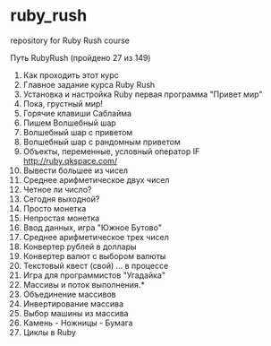 # ruby_rush
repository for Ruby Rush course

Путь RubyRush (пройдено 27 из 149)

01. Как проходить этот курс
02. Главное задание курса Ruby Rush
03. Установка и настройка Ruby
	первая программа "Привет мир"
04. Пока, грустный мир!
05. Горячие клавиши Саблайма
06. Пишем Волшебный шар
07. Волшебный шар с приветом
08. Волшебный шар с рандомным приветом
09. Объекты, переменные, условный оператор IF
    http://ruby.qkspace.com/
10. Вывести большее из чисел
11. Среднее арифметическое двух чисел
12. Четное ли число?
13. Сегодня выходной?
14. Просто монетка
15. Непростая монетка
16. Ввод данных, игра "Южное Бутово"
17. Среднее арифметическое трех чисел
18. Конвертер рублей в доллары
19. Конвертер валют с выбором валюты
20. Текстовый квест (свой) ... в процессе
21. Игра для программистов "Угадайка"
22. Массивы и поток выполнения.*
23. Объединение массивов
24. Инвертирование массива
25. Выбор машины из массива
26. Камень - Ножницы - Бумага
27. Циклы в Ruby












